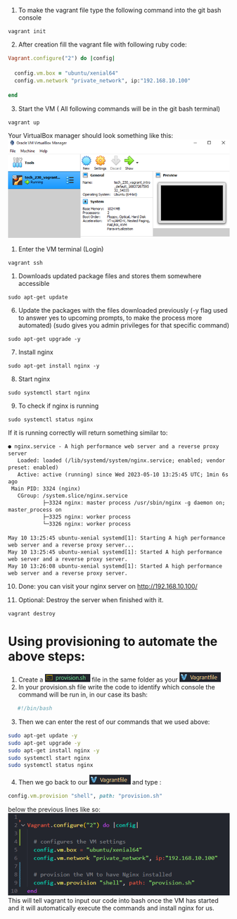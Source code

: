 
1. To make the vagrant file type the following command into the git bash console

```
vagrant init
```

2. After creation fill the vagrant file with following ruby code:
```ruby
Vagrant.configure("2") do |config|

  config.vm.box = "ubuntu/xenial64"
  config.vm.network "private_network", ip:"192.168.10.100"

end
```
3. Start the VM ( All following commands will be in the git bash terminal)
```
vagrant up
```
Your VirtualBox manager should look something like this:
![Alt text](imgs/Screenshot%202023-05-10%20151842.png)
1. Enter the VM terminal (Login)
```
vagrant ssh
```

1. Downloads updated package files and stores them somewhere accessible

```
sudo apt-get update
```

6. Update the packages with the files downloaded previously (-y flag used to answer yes to upcoming prompts, to make the process more automated) (sudo gives you admin privileges for that specific command)

```
sudo apt-get upgrade -y
```

7. Install nginx 
```
sudo apt-get install nginx -y
```

8. Start nginx
```
sudo systemctl start nginx
```
9. To check if nginx is running 
```
sudo systemctl status nginx
```
If it is running correctly will return something similar to: 

``` 
● nginx.service - A high performance web server and a reverse proxy server
   Loaded: loaded (/lib/systemd/system/nginx.service; enabled; vendor preset: enabled)
   Active: active (running) since Wed 2023-05-10 13:25:45 UTC; 1min 6s ago
 Main PID: 3324 (nginx)
   CGroup: /system.slice/nginx.service
           ├─3324 nginx: master process /usr/sbin/nginx -g daemon on; master_process on
           ├─3325 nginx: worker process
           └─3326 nginx: worker process

May 10 13:25:45 ubuntu-xenial systemd[1]: Starting A high performance web server and a reverse proxy server...
May 10 13:25:45 ubuntu-xenial systemd[1]: Started A high performance web server and a reverse proxy server.
May 10 13:26:08 ubuntu-xenial systemd[1]: Started A high performance web server and a reverse proxy server.
```
10.  Done: 
you can visit your nginx server on http://192.168.10.100/ 

11.  Optional: Destroy the server when finished with it.
```
vagrant destroy
```
# Using provisioning to automate the above steps:
1. Create a ![Alt text](imgs/provisionfile1.png) file in the same folder as your ![Alt text](imgs/vagrantfile.png)
2. In your provision.sh file write the code to identify which console the command will be run in, in our case its bash:
```sh
   #!/bin/bash
```
3. Then we can enter the rest of our commands that we used above:
```sh
sudo apt-get update -y
sudo apt-get upgrade -y
sudo apt-get install nginx -y
sudo systemctl start nginx
sudo systemctl status nginx
```
4. Then we go back to our ![Alt text](imgs/vagrantfile.png) and type :
```ruby
config.vm.provision "shell", path: "provision.sh"
```
below the previous lines like so: 
![Alt text](imgs/codesnip.png)
This will tell vagrant to input our code into bash once the VM has started and it will automatically execute the commands and install nginx for us.